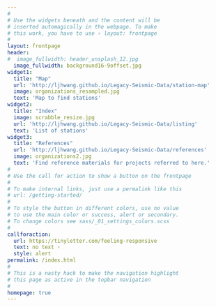 ```yaml
---
#
# Use the widgets beneath and the content will be
# inserted automagically in the webpage. To make
# this work, you have to use › layout: frontpage
#
layout: frontpage
header:
#  image_fullwidth: header_unsplash_12.jpg
  image_fullwidth: background16-9offset.jpg
widget1:
  title: "Map"
  url: 'http://ljhwang.github.io/Legacy-Seismic-Data/station-map'
  image: organizations_resampled.jpg
  text: 'Map to find stations'
widget2:
  title: "Index"
  image: scrabble_resize.jpg
  url: 'http://ljhwang.github.io/Legacy-Seismic-Data/listing'
  text: 'List of stations'
widget3:
  title: "References"
  url: 'http://ljhwang.github.io/Legacy-Seismic-Data/references'
  image: organizations2.jpg
  text: 'Find reference materials for projects referred to here.'
#
# Use the call for action to show a button on the frontpage
#
# To make internal links, just use a permalink like this
# url: /getting-started/
#
# To style the button in different colors, use no value
# to use the main color or success, alert or secondary.
# To change colors see sass/_01_settings_colors.scss
#
callforaction:
  url: https://tinyletter.com/feeling-responsive
  text: no text ›
  style: alert
permalink: /index.html
#
# This is a nasty hack to make the navigation highlight
# this page as active in the topbar navigation
#
homepage: true
---
```

